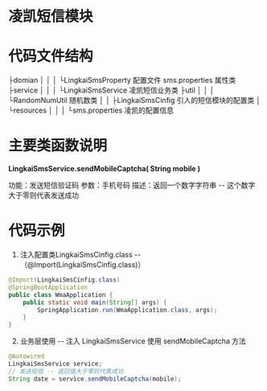 # 凌凯短信模块



# 代码文件结构  
  ├domian
  │  │
  │  └LingkaiSmsProperty  配置文件 sms.properties 属性类
  ├service
  │  │
  │  └LingkaiSmsService   凌凯短信业务类 
  ├util
  │  │
  │  └RandomNumUtil   随机数类 
  │  │
  ├LingkaiSmsCinfig   引人的短信模块的配置类
  │
  └resources
  │  │
  │  └sms.properties   凌凯的配置信息 



#  主要类函数说明

**LingkaiSmsService.sendMobileCaptcha( String mobile )**

功能：发送短信验证码
参数：手机号码
描述：返回一个数字字符串 -- 这个数字大于零则代表发送成功



# 代码示例

1. 注入配置类LingkaiSmsCinfig.class  -- （@Import(LingkaiSmsCinfig.class)）

```java
@Import(LingkaiSmsCinfig.class)
@SpringBootApplication
public class WmaApplication {
    public static void main(String[] args) {
        SpringApplication.run(WmaApplication.class, args);
    }
}
```

2. 业务层使用 -- 注入 LingkaiSmsService 使用 sendMobileCaptcha 方法

```java
@Autowired
LingkaiSmsService service;
// 发送短信 -- 返回值大于零则代表成功
String date = service.sendMobileCaptcha(mobile);

```


